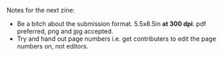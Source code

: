 Notes for the next zine:
- Be a bitch about the submission format. 5.5x8.5in **at 300 dpi**. pdf preferred, png and jpg accepted. 
- Try and hand out page numbers i.e. get contributers to edit the page numbers on, not editors.
